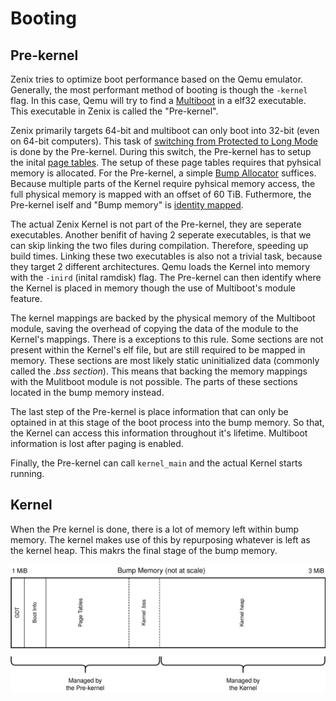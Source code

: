 # Booting

## Pre-kernel

Zenix tries to optimize boot performance based on the Qemu emulator. Generally, the most performant method of booting is though the `-kernel` flag. In this case, Qemu will try to find a [Multiboot](https://www.gnu.org/software/grub/manual/multiboot/multiboot.html) in a elf32 executable. This executable in Zenix is called the "Pre-kernel".

Zenix primarily targets 64-bit and multiboot can only boot into 32-bit (even on 64-bit computers). This task of [switching from Protected to Long Mode](https://wiki.osdev.org/Setting_Up_Long_Mode) is done by the Pre-kernel. During this switch, the Pre-kernel has to setup the inital [page tables](https://os.phil-opp.com/paging-introduction/). The setup of these page tables requires that pyhsical memory is allocated. For the Pre-kernel, a simple [Bump Allocator](https://os.phil-opp.com/allocator-designs/) suffices. Because multiple parts of the Kernel require pyhsical memory access, the full physical memory is mapped with an offset of 60 TiB. Futhermore, the Pre-kernel iself and "Bump memory" is [identity mapped](https://wiki.osdev.org/Identity_Paging).

The actual Zenix Kernel is not part of the Pre-kernel, they are seperate executables. Another benifit of having 2 seperate executables, is that we can skip linking the two files during compilation. Therefore, speeding up build times. Linking these two executables is also not a trivial task, because they target 2 different architectures. Qemu loads the Kernel into memory with the `-inird` (inital ramdisk) flag. The Pre-kernel can then identify where the Kernel is placed in memory though the use of Multiboot's module feature.

The kernel mappings are backed by the physical memory of the Multiboot module, saving the overhead of copying the data of the module to the Kernel's mappings. There is a exceptions to this rule. Some sections are not present within the Kernel's elf file, but are still required to be mapped in memory. These sections are most likely static uninitialized data (commonly called the *.bss section*). This means that backing the memory mappings with the Mulitboot module is not possible. The parts of these sections located in the bump memory instead.

The last step of the Pre-kernel is place information that can only be optained in at this stage of the boot process into the bump memory. So that, the Kernel can access this information throughout it's lifetime. Multiboot information is lost after paging is enabled.

Finally, the Pre-kernel can call `kernel_main` and the actual Kernel starts running.

## Kernel

When the Pre kernel is done, there is a lot of memory left within bump memory. The kernel makes use of this by repurposing whatever is left as the kernel heap. This makrs the final stage of the bump memory.

![Bump Memory](./diagrams/bump-memory/bm.svg)
